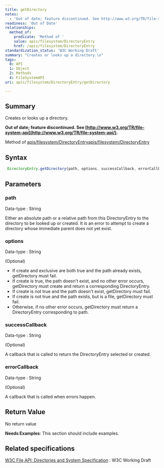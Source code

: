 ```yaml
---
title: getDirectory
notes:
  - 'Out of date; feature discontinued. See http://www.w3.org/TR/file-system-api/.'
readiness: 'Out of Date'
relationships:
  method_of:
    predicate: 'Method of '
    value: apis/filesystem/DirectoryEntry
    href: /apis/filesystem/DirectoryEntry
standardization_status: 'W3C Working Draft'
summary: "Creates or looks up a directory.\n"
tags:
  0: API
  1: Object
  2: Methods
  4: FileSystemAPI
uri: apis/filesystem/DirectoryEntry/getDirectory

---
```

## <span>Summary</span>

Creates or looks up a directory.

**Out of date; feature discontinued. See [http://www.w3.org/TR/file-system-api](http://www.w3.org/TR/file-system-api/).**

Method of [apis/filesystem/DirectoryEntry](/apis/filesystem/DirectoryEntry)[apis/filesystem/DirectoryEntry](/apis/filesystem/DirectoryEntry)

## <span>Syntax</span>

``` js
 DirectoryEntry.getDirectory(path, options, successCallback, errorCallback);
```

## <span>Parameters</span>

### <span>path</span>

 Data-type
:   String

 Either an absolute path or a relative path from this DirectoryEntry to the directory to be looked up or created. It is an error to attempt to create a directory whose immediate parent does not yet exist.

### <span>options</span>

 Data-type
:   String

(Optional)

-   If create and exclusive are both true and the path already exists, getDirectory must fail.
-   If create is true, the path doesn't exist, and no other error occurs, getDirectory must create and return a corresponding DirectoryEntry.
-   If create is not true and the path doesn't exist, getDirectory must fail.
-   If create is not true and the path exists, but is a file, getDirectory must fail.
-   Otherwise, if no other error occurs, getDirectory must return a DirectoryEntry corresponding to path.

### <span>successCallback</span>

 Data-type
:   String

(Optional)

A callback that is called to return the DirectoryEntry selected or created.

### <span>errorCallback</span>

 Data-type
:   String

(Optional)

A callback that is called when errors happen.

## <span>Return Value</span>

No return value

**Needs Examples**: This section should include examples.

## <span>Related specifications</span>

[W3C File API: Directories and System Specification](http://dev.w3.org/2009/dap/file-system/pub/FileSystem/)
:   W3C Working Draft
